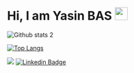 # Hi, I am Yasin BAS <img src="https://media.giphy.com/media/hvRJCLFzcasrR4ia7z/giphy.gif" width="30px" height="30px">

![Github stats 2](https://github-readme-stats.vercel.app/api?username=yasinbas&show_icons=true&theme=radical)


[![Top Langs](https://github-readme-stats.vercel.app/api/top-langs/?username=yasinbas&layout=compact&theme=github_dark&exclude_repo=android,ios,flutter)](https://github.com/yasinbas)

![](https://komarev.com/ghpvc/?username=yasinbas&color=000000&style=for-the-badge&label=VIEWS)
[![Linkedin Badge](https://img.shields.io/badge/yasinbas1-000?style=for-the-badge&logo=linkedin)](https://www.linkedin.com/in/yasinbas1/)

